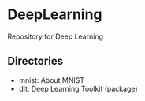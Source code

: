 # DeepLearning
Repository for Deep Learning
  
  
  
## Directories
* mnist: About MNIST
* dlt: Deep Learning Toolkit (package)
